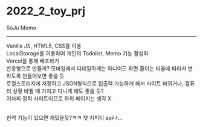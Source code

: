 # 2022_2_toy_prj

SoJu Memo

---

Vanilla JS, HTML5, CSS를 이용 <br/>
LocalStorage를 이용하여 개인의 Todolist, Memo 기능 활성화
<br/>
Vercel을 통해 배포하기
<br/>
반응형으로 만들까? 모바일에서 디테일하게는 아니여도 화면 줄이는 비율에 따라서 변하도록 만들어보면 좋을 듯<br/>
로컬스토리지에 저장하고 JSON형식으로 입출력 가능하게 해서 사이트 바뀌거나, 컴퓨터 상황 바뀔 때 가지고 다니게 해도 좋을 듯?<br/>
어차피 정적 사이트이므로 하위 페이지는 생각 X

<br />
번역 기능이 있으면 재밌을듯?ㅋㅋ
챗 지피티 api나...

